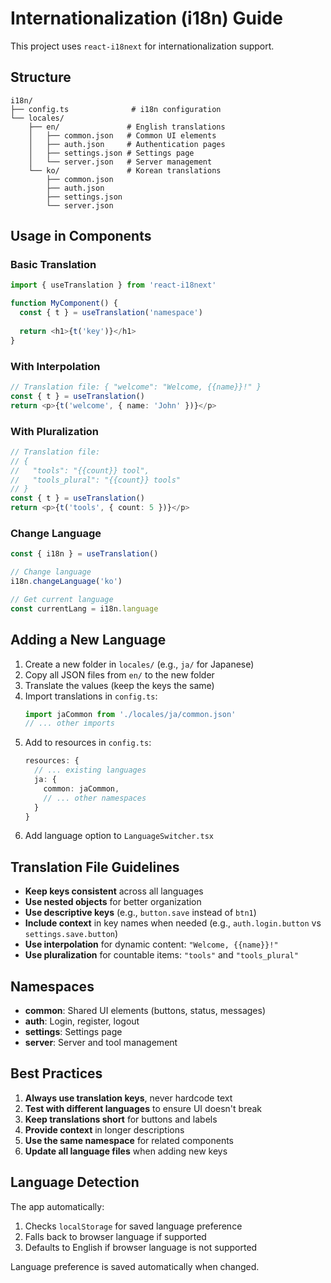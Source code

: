# Internationalization (i18n) Guide

This project uses `react-i18next` for internationalization support.

## Structure

```
i18n/
├── config.ts              # i18n configuration
└── locales/
    ├── en/               # English translations
    │   ├── common.json   # Common UI elements
    │   ├── auth.json     # Authentication pages
    │   ├── settings.json # Settings page
    │   └── server.json   # Server management
    └── ko/               # Korean translations
        ├── common.json
        ├── auth.json
        ├── settings.json
        └── server.json
```

## Usage in Components

### Basic Translation

```typescript
import { useTranslation } from 'react-i18next'

function MyComponent() {
  const { t } = useTranslation('namespace')
  
  return <h1>{t('key')}</h1>
}
```

### With Interpolation

```typescript
// Translation file: { "welcome": "Welcome, {{name}}!" }
const { t } = useTranslation()
return <p>{t('welcome', { name: 'John' })}</p>
```

### With Pluralization

```typescript
// Translation file: 
// { 
//   "tools": "{{count}} tool",
//   "tools_plural": "{{count}} tools"
// }
const { t } = useTranslation()
return <p>{t('tools', { count: 5 })}</p>
```

### Change Language

```typescript
const { i18n } = useTranslation()

// Change language
i18n.changeLanguage('ko')

// Get current language
const currentLang = i18n.language
```

## Adding a New Language

1. Create a new folder in `locales/` (e.g., `ja/` for Japanese)
2. Copy all JSON files from `en/` to the new folder
3. Translate the values (keep the keys the same)
4. Import translations in `config.ts`:
   ```typescript
   import jaCommon from './locales/ja/common.json'
   // ... other imports
   ```
5. Add to resources in `config.ts`:
   ```typescript
   resources: {
     // ... existing languages
     ja: {
       common: jaCommon,
       // ... other namespaces
     }
   }
   ```
6. Add language option to `LanguageSwitcher.tsx`

## Translation File Guidelines

- **Keep keys consistent** across all languages
- **Use nested objects** for better organization
- **Use descriptive keys** (e.g., `button.save` instead of `btn1`)
- **Include context** in key names when needed (e.g., `auth.login.button` vs `settings.save.button`)
- **Use interpolation** for dynamic content: `"Welcome, {{name}}!"`
- **Use pluralization** for countable items: `"tools"` and `"tools_plural"`

## Namespaces

- **common**: Shared UI elements (buttons, status, messages)
- **auth**: Login, register, logout
- **settings**: Settings page
- **server**: Server and tool management

## Best Practices

1. **Always use translation keys**, never hardcode text
2. **Test with different languages** to ensure UI doesn't break
3. **Keep translations short** for buttons and labels
4. **Provide context** in longer descriptions
5. **Use the same namespace** for related components
6. **Update all language files** when adding new keys

## Language Detection

The app automatically:
1. Checks `localStorage` for saved language preference
2. Falls back to browser language if supported
3. Defaults to English if browser language is not supported

Language preference is saved automatically when changed.
